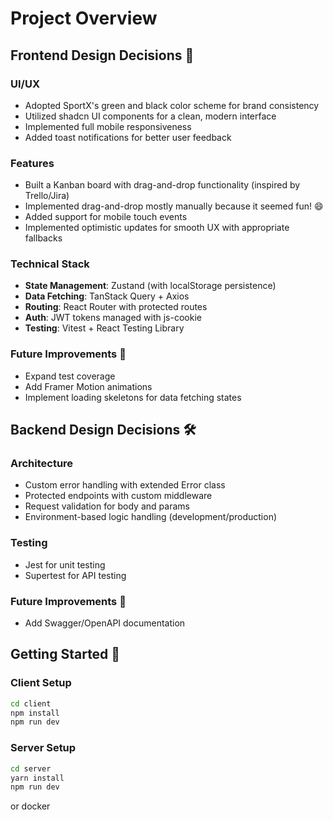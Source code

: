 # Project Overview

## Frontend Design Decisions 🎨

### UI/UX
- Adopted SportX's green and black color scheme for brand consistency
- Utilized shadcn UI components for a clean, modern interface
- Implemented full mobile responsiveness
- Added toast notifications for better user feedback

### Features
- Built a Kanban board with drag-and-drop functionality (inspired by Trello/Jira)
- Implemented drag-and-drop mostly manually because it seemed fun! 😄
- Added support for mobile touch events
- Implemented optimistic updates for smooth UX with appropriate fallbacks

### Technical Stack
- **State Management**: Zustand (with localStorage persistence)
- **Data Fetching**: TanStack Query + Axios
- **Routing**: React Router with protected routes
- **Auth**: JWT tokens managed with js-cookie
- **Testing**: Vitest + React Testing Library

### Future Improvements 🚀
- Expand test coverage
- Add Framer Motion animations
- Implement loading skeletons for data fetching states

## Backend Design Decisions 🛠️

### Architecture
- Custom error handling with extended Error class
- Protected endpoints with custom middleware
- Request validation for body and params
- Environment-based logic handling (development/production)

### Testing
- Jest for unit testing
- Supertest for API testing

### Future Improvements 🎯
- Add Swagger/OpenAPI documentation

## Getting Started 🚀

### Client Setup
```bash
cd client 
npm install
npm run dev
```

### Server Setup
```bash
cd server 
yarn install
npm run dev
```


or docker 